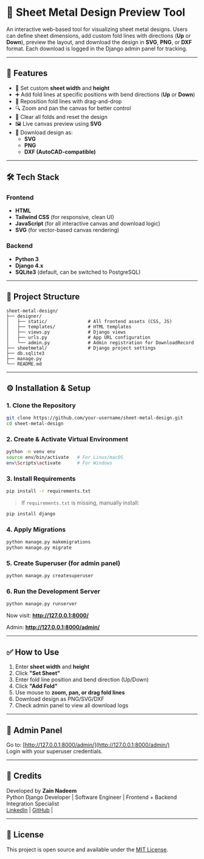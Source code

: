
# 🧰 Sheet Metal Design Preview Tool

An interactive web-based tool for visualizing sheet metal designs. Users can define sheet dimensions, add custom fold lines with directions (**Up** or **Down**), preview the layout, and download the design in **SVG**, **PNG**, or **DXF** format. Each download is logged in the Django admin panel for tracking.

---

## 🚀 Features

- 📐 Set custom **sheet width** and **height**
- ➕ Add fold lines at specific positions with bend directions (**Up** or **Down**)
- 🔁 Reposition fold lines with drag-and-drop
- 🔍 Zoom and pan the canvas for better control
- 🧹 Clear all folds and reset the design
- 🖼️ Live canvas preview using **SVG**
- 💾 Download design as:
  - **SVG**
  - **PNG**
  - **DXF (AutoCAD-compatible)**

---

## 🛠 Tech Stack

### Frontend
- **HTML**
- **Tailwind CSS** (for responsive, clean UI)
- **JavaScript** (for all interactive canvas and download logic)
- **SVG** (for vector-based canvas rendering)

### Backend
- **Python 3**
- **Django 4.x**
- **SQLite3** (default, can be switched to PostgreSQL)
---

## 📂 Project Structure

```
sheet-metal-design/
├── designer/
│   ├── static/               # All frontend assets (CSS, JS)
│   ├── templates/            # HTML templates
│   ├── views.py              # Django views 
│   ├── urls.py               # App URL configuration
│   └── admin.py              # Admin registration for DownloadRecord
├── sheetmetal/               # Django project settings
├── db.sqlite3
├── manage.py
└── README.md
```

---

## ⚙️ Installation & Setup

### 1. Clone the Repository

```bash
git clone https://github.com/your-username/sheet-metal-design.git
cd sheet-metal-design
```

### 2. Create & Activate Virtual Environment

```bash
python -m venv env
source env/bin/activate   # For Linux/macOS
env\Scripts\activate      # For Windows
```

### 3. Install Requirements

```bash
pip install -r requirements.txt
```

> If `requirements.txt` is missing, manually install:
```bash
pip install django
```

### 4. Apply Migrations

```bash
python manage.py makemigrations
python manage.py migrate
```

### 5. Create Superuser (for admin panel)

```bash
python manage.py createsuperuser
```

### 6. Run the Development Server

```bash
python manage.py runserver
```

Now visit: **http://127.0.0.1:8000/**

Admin: **http://127.0.0.1:8000/admin/**

---

## ✅ How to Use

1. Enter **sheet width** and **height**
2. Click **"Set Sheet"**
3. Enter fold line position and bend direction (Up/Down)
4. Click **"Add Fold"**
5. Use mouse to **zoom, pan, or drag fold lines**
6. Download design as PNG/SVG/DXF
7. Check admin panel to view all download logs

---

## 🔐 Admin Panel

Go to: [http://127.0.0.1:8000/admin/](http://127.0.0.1:8000/admin/)  
Login with your superuser credentials.




---

## 🙌 Credits

Developed by **Zain Nadeem**  
Python Django Developer | Software Engineer | Frontend + Backend Integration Specialist  
[LinkedIn](http://www.linkedin.com/in/zain-nadeem786) | [GitHub](https://github.com/zainnadeem786) | 

---

## 📃 License

This project is open source and available under the [MIT License](LICENSE).
